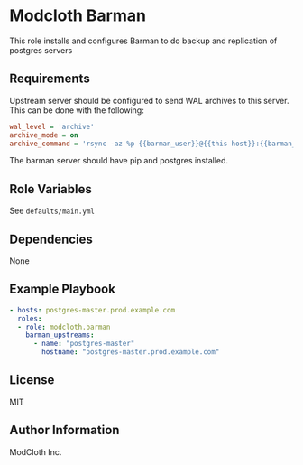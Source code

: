 Modcloth Barman
=========

This role installs and configures Barman to do backup and replication of postgres servers

Requirements
------------

Upstream server should be configured to send WAL archives to this server. This can be done with the following:

```ini
wal_level = 'archive'
archive_mode = on
archive_command = 'rsync -az %p {{barman_user}}@{{this host}}:{{barman_home}}/{{name}}/%f'
```

The barman server should have pip and postgres installed.

Role Variables
--------------

See `defaults/main.yml`

Dependencies
------------

None

Example Playbook
----------------

```yml
- hosts: postgres-master.prod.example.com
  roles:
  - role: modcloth.barman
    barman_upstreams:
      - name: "postgres-master"
        hostname: "postgres-master.prod.example.com"
```           

License
-------

MIT

Author Information
------------------
ModCloth Inc.
